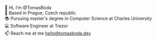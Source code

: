 👋 Hi, I’m @TomasBoda
<br>
📍 Based in Prague, Czech republic
<br>
📚 Pursuing master's degree in Computer Science at Charles University
<br>
💻 Software Engineer at Trezor
<br>
📫 Reach me at me hello@tomasboda.dev
